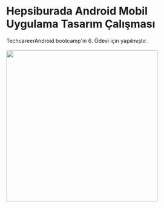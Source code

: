 # Hepsiburada Android Mobil Uygulama Tasarım Çalışması
TechcareerAndroid bootcamp'in 6. Ödevi için yapılmıştır.
<br><br>
<img src="https://github.com/AlperenImam0glu/Hepsiburada/assets/86842336/af0619cb-0b4e-40db-bcc7-6a35c309b097" width="400">
